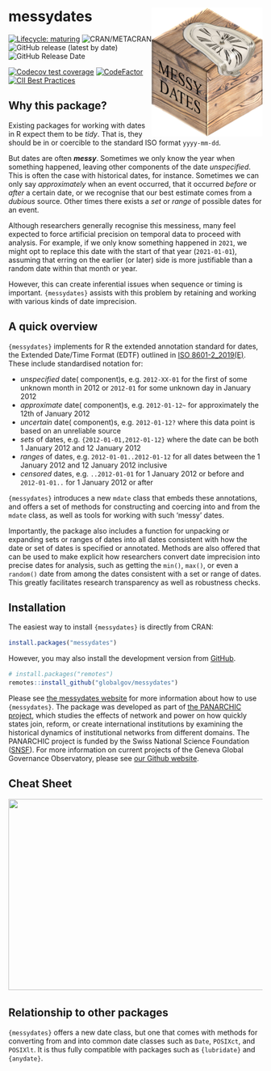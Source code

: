 
# messydates <img src="man/figures/messydates_hexlogo.png" align="right" width="220"/>

<!-- README.md is generated from README.Rmd. Please edit that file -->
<!-- badges: start -->

[![Lifecycle:
maturing](https://img.shields.io/badge/lifecycle-maturing-blue.svg)](https://lifecycle.r-lib.org/articles/stages.html#maturing)
![CRAN/METACRAN](https://img.shields.io/cran/v/messydates) ![GitHub
release (latest by
date)](https://img.shields.io/github/v/release/globalgov/messydates)
![GitHub Release
Date](https://img.shields.io/github/release-date/globalgov/messydates)
<!-- ![GitHub issues](https://img.shields.io/github/issues-raw/globalgov/messydates) -->
[![Codecov test
coverage](https://codecov.io/gh/globalgov/messydates/branch/main/graph/badge.svg)](https://app.codecov.io/gh/globalgov/messydates?branch=main)
[![CodeFactor](https://www.codefactor.io/repository/github/globalgov/messydates/badge)](https://www.codefactor.io/repository/github/globalgov/messydates)
[![CII Best
Practices](https://bestpractices.coreinfrastructure.org/projects/5061/badge)](https://bestpractices.coreinfrastructure.org/projects/5061)
<!-- badges: end -->

## Why this package?

Existing packages for working with dates in R expect them to be *tidy*.
That is, they should be in or coercible to the standard ISO format
`yyyy-mm-dd`.

But dates are often ***messy***. Sometimes we only know the year when
something happened, leaving other components of the date *unspecified*.
This is often the case with historical dates, for instance. Sometimes we
can only say *approximately* when an event occurred, that it occurred
*before* or *after* a certain date, or we recognise that our best
estimate comes from a *dubious* source. Other times there exists a *set*
or *range* of possible dates for an event.

Although researchers generally recognise this messiness, many feel
expected to force artificial precision on temporal data to proceed with
analysis. For example, if we only know something happened in `2021`, we
might opt to replace this date with the start of that year
(`2021-01-01`), assuming that erring on the earlier (or later) side is
more justifiable than a random date within that month or year.

However, this can create inferential issues when sequence or timing is
important. `{messydates}` assists with this problem by retaining and
working with various kinds of date imprecision.

## A quick overview

`{messydates}` implements for R the extended annotation standard for
dates, the Extended Date/Time Format (EDTF) outlined in [ISO
8601-2_2019(E)](https://www.iso.org/standard/70908.html). These include
standardised notation for:

-   *unspecified* date( component)s, e.g. `2012-XX-01` for the first of
    some unknown month in 2012 or `2012-01` for some unknown day in
    January 2012
-   *approximate* date( component)s, e.g. `2012-01-12~` for
    approximately the 12th of January 2012
-   *uncertain* date( component)s, e.g. `2012-01-12?` where this data
    point is based on an unreliable source
-   *sets* of dates, e.g. `{2012-01-01,2012-01-12}` where the date can
    be both 1 January 2012 and 12 January 2012
-   *ranges* of dates, e.g. `2012-01-01..2012-01-12` for all dates
    between the 1 January 2012 and 12 January 2012 inclusive
-   *censored* dates, e.g. `..2012-01-01` for 1 January 2012 or before
    and `2012-01-01..` for 1 January 2012 or after

`{messydates}` introduces a new `mdate` class that embeds these
annotations, and offers a set of methods for constructing and coercing
into and from the `mdate` class, as well as tools for working with such
‘messy’ dates.

Importantly, the package also includes a function for unpacking or
expanding sets or ranges of dates into all dates consistent with how the
date or set of dates is specified or annotated. Methods are also offered
that can be used to make explicit how researchers convert date
imprecision into precise dates for analysis, such as getting the
`min()`, `max()`, or even a `random()` date from among the dates
consistent with a set or range of dates. This greatly facilitates
research transparency as well as robustness checks.

## Installation

The easiest way to install `{messydates}` is directly from CRAN:

``` r
install.packages("messydates")
```

However, you may also install the development version from
[GitHub](https://github.com/).

``` r
# install.packages("remotes")
remotes::install_github("globalgov/messydates")
```

Please see [the messydates
website](https://globalgov.github.io/messydates/) for more information
about how to use `{messydates}`. The package was developed as part of
[the PANARCHIC project](https://panarchic.ch), which studies the effects
of network and power on how quickly states join, reform, or create
international institutions by examining the historical dynamics of
institutional networks from different domains. The PANARCHIC project is
funded by the Swiss National Science Foundation
([SNSF](https://p3.snf.ch/Project-188976)). For more information on
current projects of the Geneva Global Governance Observatory, please see
[our Github website](https://github.com/globalgov).

## Cheat Sheet

<a href="https://github.com/globalgov/messydates/blob/main/man/figures/cheatsheet.pdf"><img src="https://raw.githubusercontent.com/globalgov/messydates/main/man/figures/cheatsheet.png" width="525" height="378"/></a>

## Relationship to other packages

`{messydates}` offers a new date class, but one that comes with methods
for converting from and into common date classes such as `Date`,
`POSIXct`, and `POSIXlt`. It is thus fully compatible with packages such
as `{lubridate}` and `{anydate}`.
